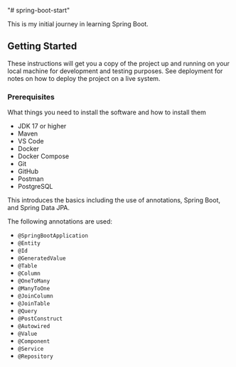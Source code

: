 "# spring-boot-start" 

This is my initial journey in learning Spring Boot. 

## Getting Started

These instructions will get you a copy of the project up and running on your local machine for development and testing purposes. See deployment for notes on how to deploy the project on a live system.

### Prerequisites

What things you need to install the software and how to install them

* JDK 17 or higher
* Maven
* VS Code
* Docker
* Docker Compose
* Git
* GitHub
* Postman
* PostgreSQL

This introduces the basics including the use of annotations, Spring Boot, and Spring Data JPA. 

The following annotations are used:
* `@SpringBootApplication`
* `@Entity`
* `@Id`
* `@GeneratedValue`
* `@Table`
* `@Column`
* `@OneToMany`
* `@ManyToOne`
* `@JoinColumn`
* `@JoinTable`
* `@Query`
* `@PostConstruct`
* `@Autowired`
* `@Value`
* `@Component`
* `@Service`
* `@Repository`